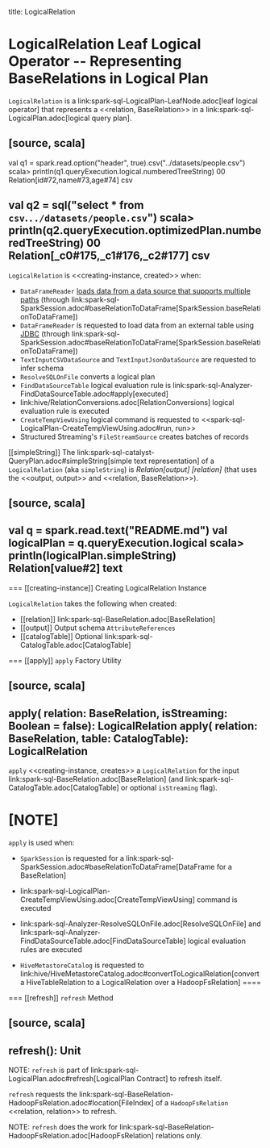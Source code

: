 title: LogicalRelation

# LogicalRelation Leaf Logical Operator -- Representing BaseRelations in Logical Plan

`LogicalRelation` is a link:spark-sql-LogicalPlan-LeafNode.adoc[leaf logical operator] that represents a <<relation, BaseRelation>> in a link:spark-sql-LogicalPlan.adoc[logical query plan].

[source, scala]
----
val q1 = spark.read.option("header", true).csv("../datasets/people.csv")
scala> println(q1.queryExecution.logical.numberedTreeString)
00 Relation[id#72,name#73,age#74] csv

val q2 = sql("select * from `csv`.`../datasets/people.csv`")
scala> println(q2.queryExecution.optimizedPlan.numberedTreeString)
00 Relation[_c0#175,_c1#176,_c2#177] csv
----

`LogicalRelation` is <<creating-instance, created>> when:

* `DataFrameReader` [loads data from a data source that supports multiple paths](DataFrameReader.md#load) (through link:spark-sql-SparkSession.adoc#baseRelationToDataFrame[SparkSession.baseRelationToDataFrame])
* `DataFrameReader` is requested to load data from an external table using [JDBC](DataFrameReader.md#jdbc) (through link:spark-sql-SparkSession.adoc#baseRelationToDataFrame[SparkSession.baseRelationToDataFrame])
* `TextInputCSVDataSource` and `TextInputJsonDataSource` are requested to infer schema
* `ResolveSQLOnFile` converts a logical plan
* `FindDataSourceTable` logical evaluation rule is link:spark-sql-Analyzer-FindDataSourceTable.adoc#apply[executed]
* link:hive/RelationConversions.adoc[RelationConversions] logical evaluation rule is executed
* `CreateTempViewUsing` logical command is requested to <<spark-sql-LogicalPlan-CreateTempViewUsing.adoc#run, run>>
* Structured Streaming's `FileStreamSource` creates batches of records

[[simpleString]]
The link:spark-sql-catalyst-QueryPlan.adoc#simpleString[simple text representation] of a `LogicalRelation` (aka `simpleString`) is *Relation[output] [relation]* (that uses the <<output, output>> and <<relation, BaseRelation>>).

[source, scala]
----
val q = spark.read.text("README.md")
val logicalPlan = q.queryExecution.logical
scala> println(logicalPlan.simpleString)
Relation[value#2] text
----

=== [[creating-instance]] Creating LogicalRelation Instance

`LogicalRelation` takes the following when created:

* [[relation]] link:spark-sql-BaseRelation.adoc[BaseRelation]
* [[output]] Output schema `AttributeReferences`
* [[catalogTable]] Optional link:spark-sql-CatalogTable.adoc[CatalogTable]

=== [[apply]] `apply` Factory Utility

[source, scala]
----
apply(
  relation: BaseRelation,
  isStreaming: Boolean = false): LogicalRelation
apply(
  relation: BaseRelation,
  table: CatalogTable): LogicalRelation
----

`apply` <<creating-instance, creates>> a `LogicalRelation` for the input link:spark-sql-BaseRelation.adoc[BaseRelation] (and link:spark-sql-CatalogTable.adoc[CatalogTable] or optional `isStreaming` flag).

[NOTE]
====
`apply` is used when:

* `SparkSession` is requested for a link:spark-sql-SparkSession.adoc#baseRelationToDataFrame[DataFrame for a BaseRelation]

* link:spark-sql-LogicalPlan-CreateTempViewUsing.adoc[CreateTempViewUsing] command is executed

* link:spark-sql-Analyzer-ResolveSQLOnFile.adoc[ResolveSQLOnFile] and link:spark-sql-Analyzer-FindDataSourceTable.adoc[FindDataSourceTable] logical evaluation rules are executed

* `HiveMetastoreCatalog` is requested to link:hive/HiveMetastoreCatalog.adoc#convertToLogicalRelation[convert a HiveTableRelation to a LogicalRelation over a HadoopFsRelation]
====

=== [[refresh]] `refresh` Method

[source, scala]
----
refresh(): Unit
----

NOTE: `refresh` is part of link:spark-sql-LogicalPlan.adoc#refresh[LogicalPlan Contract] to refresh itself.

`refresh` requests the link:spark-sql-BaseRelation-HadoopFsRelation.adoc#location[FileIndex] of a `HadoopFsRelation` <<relation, relation>> to refresh.

NOTE: `refresh` does the work for link:spark-sql-BaseRelation-HadoopFsRelation.adoc[HadoopFsRelation] relations only.
